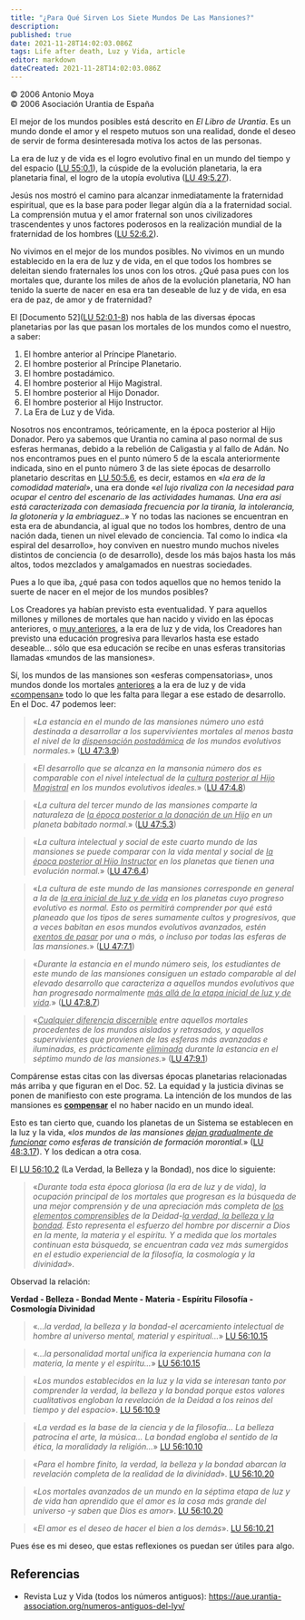 ```yaml
---
title: "¿Para Qué Sirven Los Siete Mundos De Las Mansiones?"
description: 
published: true
date: 2021-11-28T14:02:03.086Z
tags: Life after death, Luz y Vida, article
editor: markdown
dateCreated: 2021-11-28T14:02:03.086Z
---
```


<p class="v-card v-sheet theme--light grey lighten-3 px-2">© 2006 Antonio Moya<br>© 2006 Asociación Urantia de España</p>

El mejor de los mundos posibles está descrito en _El Libro de Urantia_. Es un mundo donde el amor y el respeto mutuos son una realidad, donde el deseo de servir de forma desinteresada motiva los actos de las personas.

La era de luz y de vida es el logro evolutivo final en un mundo del tiempo y del espacio ([LU 55:0.1](/es/The_Urantia_Book/55#p0_1)), la cúspide de la evolución planetaria, la era planetaria final, el logro de la utopía evolutiva ([LU 49:5.27](/es/The_Urantia_Book/49#p5_27)).

Jesús nos mostró el camino para alcanzar inmediatamente la fraternidad espiritual, que es la base para poder llegar algún día a la fraternidad social. La comprensión mutua y el amor fraternal son unos civilizadores trascendentes y unos factores poderosos en la realización mundial de la fraternidad de los hombres ([LU 52:6.2](/es/The_Urantia_Book/52#p6_2)).

No vivimos en el mejor de los mundos posibles. No vivimos en un mundo establecido en la era de luz y de vida, en el que todos los hombres se deleitan siendo fraternales los unos con los otros. ¿Qué pasa pues con los mortales que, durante los miles de años de la evolución planetaria, NO han tenido la suerte de nacer en esa era tan deseable de luz y de vida, en esa era de paz, de amor y de fraternidad?

El [Documento 52]([LU 52:0.1-8](/es/The_Urantia_Book/52#p0_1)) nos habla de las diversas épocas planetarias por las que pasan los mortales de los mundos como el nuestro, a saber:

1. El hombre anterior al Príncipe Planetario.
2. El hombre posterior al Príncipe Planetario.
3. El hombre postadámico.
4. El hombre posterior al Hijo Magistral.
5. El hombre posterior al Hijo Donador.
6. El hombre posterior al Hijo Instructor.
7. La Era de Luz y de Vida. 

Nosotros nos encontramos, teóricamente, en la época posterior al Hijo Donador. Pero ya sabemos que Urantia no camina al paso normal de sus esferas hermanas, debido a la rebelión de Caligastia y al fallo de Adán. No nos encontramos pues en el punto número 5 de la escala anteriormente indicada, sino en el punto número 3 de las siete épocas de desarrollo planetario descritas en [LU 50:5.6](/es/The_Urantia_Book/50#p5_6), es decir, estamos en «_la era de la comodidad material_», una era donde «_el lujo rivaliza con la necesidad para ocupar el centro del escenario de las actividades humanas. Una era asi está caracterizada con demasiada frecuencia por la tiranía, la intolerancia, la glotonería y la embriaguez.._» Y no todas las naciones se encuentran en esta era de abundancia, al igual que no todos los hombres, dentro de una nación dada, tienen un nivel elevado de conciencia. Tal como lo indica «la espiral del desarrollo», hoy conviven en nuestro mundo muchos niveles distintos de conciencia (o de desarrollo), desde los más bajos hasta los más altos, todos mezclados y amalgamados en nuestras sociedades.

Pues a lo que iba, ¿qué pasa con todos aquellos que no hemos tenido la suerte de nacer en el mejor de los mundos posibles?

Los Creadores ya habían previsto esta eventualidad. Y para aquellos millones y millones de mortales que han nacido y vivido en las épocas anteriores, o <ins>muy anteriores</ins>, a la era de luz y de vida, los Creadores han previsto una educación progresiva para llevarlos hasta ese estado deseable... sólo que esa educación se recibe en unas esferas transitorias llamadas «mundos de las mansiones».

Sí, los mundos de las mansiones son «esferas compensatorias», unos mundos donde los mortales <ins>anteriores</ins> a la era de luz y de vida <ins>«compensan»</ins> todo lo que les falta para llegar a ese estado de desarrollo. En el Doc. 47 podemos leer:

> «_La estancia en el mundo de las mansiones número uno está destinada a desarrollar a los supervivientes mortales al menos basta el nivel de la <ins>dispensación postadámica</ins> de los mundos evolutivos normales._» ([LU 47:3.9](/es/The_Urantia_Book/47#p3_9))

> «_El desarrollo que se alcanza en la mansonia número dos es comparable con el nivel intelectual de la <ins>cultura posterior al Hijo Magistral</ins> en los mundos evolutivos ideales._» ([LU 47:4.8](/es/The_Urantia_Book/47#p4_8))

> «_La cultura del tercer mundo de las mansiones comparte la naturaleza de <ins>la época posterior a la donación de un Hijo</ins> en un planeta babitado normal._» ([LU 47:5.3](/es/The_Urantia_Book/47#p5_3))

> «_La cultura intelectual y social de este cuarto mundo de las mansiones se puede comparar con la vida mental y social de <ins>la época posterior al Hijo Instructor</ins> en los planetas que tienen una evolución normal._» ([LU 47:6.4](/es/The_Urantia_Book/47#p6_4))

> «_La cultura de este mundo de las mansiones corresponde en general a la de <ins>la era inicial de luz y de vida</ins> en los planetas cuyo progreso evolutivo es normal. Esto os permitirá comprender por qué está planeado que los tipos de seres sumamente cultos y progresivos, que a veces babitan en esos mundos evolutivos avanzados, estén <ins>exentos de pasar</ins> por una o más, o incluso por todas las esferas de las mansiones._» ([LU 47:7.1](/es/The_Urantia_Book/47#p7_1))

> «_Durante la estancia en el mundo número seis, los estudiantes de este mundo de las mansiones consiguen un estado comparable al del elevado desarrollo que caracteriza a aquellos mundos evolutivos que han progresado normalmente <ins>más allá de la etapa inicial de luz y de vida</ins>._» ([LU 47:8.7](/es/The_Urantia_Book/47#p8_7))

> «_<ins>Cualquier diferencia discernible</ins> entre aquellos mortales procedentes de los mundos aislados y retrasados, y aquellos supervivientes que provienen de las esferas más avanzadas e iluminadas, es prácticamente <ins>eliminada</ins> durante la estancia en el séptimo mundo de las mansiones._» ([LU 47:9.1](/es/The_Urantia_Book/47#p9_1))

Compárense estas citas con las diversas épocas planetarias relacionadas más arriba y que figuran en el Doc. 52. La equidad y la justicia divinas se ponen de manifiesto con este programa. La intención de los mundos de las mansiones es <ins><b>compensar</b></ins> el no haber nacido en un mundo ideal.

Esto es tan cierto que, cuando los planetas de un Sistema se establecen en la luz y la vida, «_los mundos de las mansiones <ins>dejan gradualmente de funcionar</ins> como esferas de transición de formación morontial._» ([LU 48:3.17](/es/The_Urantia_Book/48#p3_17)). Y los dedican a otra cosa.

El [LU 56:10.2](/es/The_Urantia_Book/56#p10_2) (La Verdad, la Belleza y la Bondad), nos dice lo siguiente:

> «_Durante toda esta época gloriosa (la era de luz y de vida), la ocupación principal de los mortales que progresan es la búsqueda de una mejor comprensión y de una apreciación más completa de <ins>los elementos comprensibles</ins> de la Deidad-<ins>la verdad, la belleza y la bondad</ins>. Esto representa el esfuerzo del hombre por discernir a Dios en la mente, la materia y el espíritu. Y a medida que los mortales continuan esta búsqueda, se encuentran cada vez más sumergidos en el estudio experiencial de la filosofía, la cosmología y la divinidad_».

Observad la relación:

**Verdad - Belleza  -  Bondad**
**Mente -  Materia - Espíritu**
**Filosofía - Cosmología  Divinidad**

> «_...la verdad, la belleza y la bondad-el acercamiento intelectual de hombre al universo mental, material y espiritual..._» [LU 56:10.15](/es/The_Urantia_Book/56#p10_15)

> «_...la personalidad mortal unifica la experiencia humana con la materia, la mente y el espíritu..._» [LU 56:10.15](/es/The_Urantia_Book/56#p10_15)

> «_Los mundos establecidos en la luz y la vida se interesan tanto por comprender la verdad, la belleza y la bondad porque estos valores cualitativos engloban la revelación de la Deidad a los reinos del tiempo y del espacio_». [LU 56:10.9](/es/The_Urantia_Book/56#p10_9)

> «_La verdad es la base de la ciencia y de la filosofía... La belleza patrocina el arte, la música... La bondad engloba el sentido de la ética, la moralidady la religión..._» [LU 56:10.10](/es/The_Urantia_Book/56#p10_10)

> «_Para el hombre finito, la verdad, la belleza y la bondad abarcan la revelación completa de la realidad de la divinidad_». [LU 56:10.20](/es/The_Urantia_Book/56#p10_20)

> «_Los mortales avanzados de un mundo en la séptima etapa de luz y de vida han aprendido que el amor es la cosa más grande del universo -y saben que Dios es amor_». [LU 56:10.20](/es/The_Urantia_Book/56#p10_20)

> «_El amor es el deseo de hacer el bien a los demás_». [LU 56:10.21](/es/The_Urantia_Book/56#p10_21)

Pues ése es mi deseo, que estas reflexiones os puedan ser útiles para algo. 

## Referencias

- Revista Luz y Vida (todos los números antiguos): https://aue.urantia-association.org/numeros-antiguos-del-lyv/
